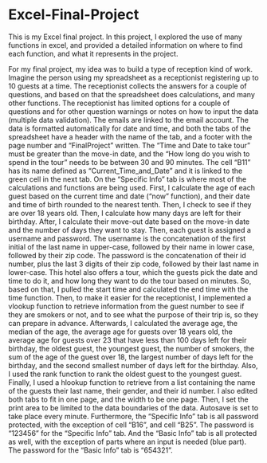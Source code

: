 # Excel-Final-Project
This is my Excel final project. In this project, I explored the use of many functions in excel, and provided a detailed information on where to find each function, and what it represents in the project.

For my final project, my idea was to build a type of reception kind of work. Imagine the person using my spreadsheet as a receptionist registering up to 10 guests at a time. The receptionist collects the answers for a couple of questions, and based on that the spreadsheet does calculations, and many other functions. The receptionist has limited options for a couple of questions and for other question warnings or notes on how to input the data (multiple data validation). The emails are linked to the email account. The data is formatted automatically for date and time, and both the tabs of the spreadsheet have a header with the name of the tab, and a footer with the page number and “FinalProject” written. The “Time and Date to take tour” must be greater than the move-in date, and the “How long do you wish to spend in the tour” needs to be between 30 and 90 minutes. The cell “B11” has its name defined as “Current_Time_and_Date” and it is linked to the green cell in the next tab. On the “Specific Info” tab is where most of the calculations and functions are being used. First, I calculate the age of each guest based on the current time and date (“now” function), and their date and time of birth rounded to the nearest tenth. Then, I check to see if they are over 18 years old. Then, I calculate how many days are left for their birthday. After, I calculate their move-out date based on the move-in date and the number of days they want to stay. Then, each guest is assigned a username and password. The username is the concatenation of the first initial of the last name in upper-case, followed by their name in lower case, followed by their zip code. The password is the concatenation of their id number, plus the last 3 digits of their zip code, followed by their last name in lower-case. This hotel also offers a tour, which the guests pick the date and time to do it, and how long they want to do the tour based on minutes. So, based on that, I pulled the start time and calculated the end time with the time function. Then, to make it easier for the receptionist, I implemented a vlookup function to retrieve information from the guest number to see if they are smokers or not, and to see what the purpose of their trip is, so they can prepare in advance. Afterwards, I calculated the average age, the median of the age, the average age for guests over 18 years old, the average age for guests over 23 that have less than 100 days left for their birthday, the oldest guest, the youngest guest, the number of smokers, the sum of the age of the guest over 18, the largest number of days left for the birthday, and the second smallest number of days left for the birthday. Also, I used the rank function to rank the oldest guest to the youngest guest. Finally, I used a hlookup function to retrieve from a list containing the name of the guests their last name, their gender, and their id number. I also edited both tabs to fit in one page, and the width to be one page. Then, I set the print area to be limited to the data boundaries of the data. Autosave is set to take place every minute. Furthermore, the “Specific Info” tab is all password protected, with the exception of cell “B16”, and cell “B25”. The password is “123456” for the “Specific Info” tab. And the “Basic Info” tab is all protected as well, with the exception of parts where an input is needed (blue part). The password for the “Basic Info” tab is “654321”. 
